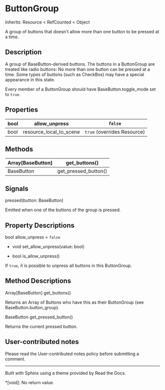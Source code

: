 # ButtonGroup

Inherits: Resource < RefCounted < Object

A group of buttons that doesn't allow more than one button to be pressed at a
time.

## Description

A group of BaseButton-derived buttons. The buttons in a ButtonGroup are
treated like radio buttons: No more than one button can be pressed at a time.
Some types of buttons (such as CheckBox) may have a special appearance in this
state.

Every member of a ButtonGroup should have BaseButton.toggle_mode set to
`true`.

## Properties

bool | allow_unpress | `false`  
---|---|---  
bool | resource_local_to_scene | `true` (overrides Resource)  
  
## Methods

Array[BaseButton] | get_buttons()  
---|---  
BaseButton | get_pressed_button()  
  
## Signals

pressed(button: BaseButton)

Emitted when one of the buttons of the group is pressed.

## Property Descriptions

bool allow_unpress = `false`

  * void set_allow_unpress(value: bool)

  * bool is_allow_unpress()

If `true`, it is possible to unpress all buttons in this ButtonGroup.

## Method Descriptions

Array[BaseButton] get_buttons()

Returns an Array of Buttons who have this as their ButtonGroup (see
BaseButton.button_group).

BaseButton get_pressed_button()

Returns the current pressed button.

## User-contributed notes

Please read the User-contributed notes policy before submitting a comment.

* * *

Built with Sphinx using a theme provided by Read the Docs.

  *[void]: No return value.

